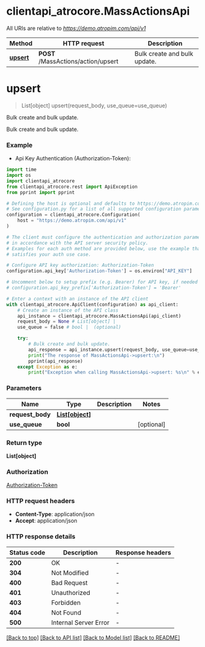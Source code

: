 # clientapi_atrocore.MassActionsApi

All URIs are relative to *https://demo.atropim.com/api/v1*

Method | HTTP request | Description
------------- | ------------- | -------------
[**upsert**](MassActionsApi.md#upsert) | **POST** /MassActions/action/upsert | Bulk create and bulk update.


# **upsert**
> List[object] upsert(request_body, use_queue=use_queue)

Bulk create and bulk update.

Bulk create and bulk update.

### Example

* Api Key Authentication (Authorization-Token):
```python
import time
import os
import clientapi_atrocore
from clientapi_atrocore.rest import ApiException
from pprint import pprint

# Defining the host is optional and defaults to https://demo.atropim.com/api/v1
# See configuration.py for a list of all supported configuration parameters.
configuration = clientapi_atrocore.Configuration(
    host = "https://demo.atropim.com/api/v1"
)

# The client must configure the authentication and authorization parameters
# in accordance with the API server security policy.
# Examples for each auth method are provided below, use the example that
# satisfies your auth use case.

# Configure API key authorization: Authorization-Token
configuration.api_key['Authorization-Token'] = os.environ["API_KEY"]

# Uncomment below to setup prefix (e.g. Bearer) for API key, if needed
# configuration.api_key_prefix['Authorization-Token'] = 'Bearer'

# Enter a context with an instance of the API client
with clientapi_atrocore.ApiClient(configuration) as api_client:
    # Create an instance of the API class
    api_instance = clientapi_atrocore.MassActionsApi(api_client)
    request_body = None # List[object] | 
    use_queue = false # bool |  (optional)

    try:
        # Bulk create and bulk update.
        api_response = api_instance.upsert(request_body, use_queue=use_queue)
        print("The response of MassActionsApi->upsert:\n")
        pprint(api_response)
    except Exception as e:
        print("Exception when calling MassActionsApi->upsert: %s\n" % e)
```



### Parameters

Name | Type | Description  | Notes
------------- | ------------- | ------------- | -------------
 **request_body** | [**List[object]**](object.md)|  | 
 **use_queue** | **bool**|  | [optional] 

### Return type

**List[object]**

### Authorization

[Authorization-Token](../README.md#Authorization-Token)

### HTTP request headers

 - **Content-Type**: application/json
 - **Accept**: application/json

### HTTP response details
| Status code | Description | Response headers |
|-------------|-------------|------------------|
**200** | OK |  -  |
**304** | Not Modified |  -  |
**400** | Bad Request |  -  |
**401** | Unauthorized |  -  |
**403** | Forbidden |  -  |
**404** | Not Found |  -  |
**500** | Internal Server Error |  -  |

[[Back to top]](#) [[Back to API list]](../README.md#documentation-for-api-endpoints) [[Back to Model list]](../README.md#documentation-for-models) [[Back to README]](../README.md)

